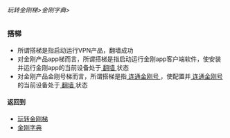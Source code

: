 ###### 玩转金刚梯>金刚字典>

### 搭梯
- 所谓搭梯是指启动运行VPN产品，翻墙成功
- 对金刚产品app梯而言，所谓搭梯是指启动运行金刚app客户端软件，使安装并运行金刚app的当前设备处于[ 翻墙 ]()状态
- 对金刚产品金刚号梯而言，所谓搭梯是指[ 连通金刚号 ](https://github.com/a2zitpro/web/blob/master/LadderFree/kkDictionary/KkidsUsage.md)，使配置并[ 连通金刚号 ](https://github.com/a2zitpro/web/blob/master/LadderFree/kkDictionary/kkDictionary.md)的当前设备处于[ 翻墙 ]()状态


#### 返回到
- [玩转金刚梯](https://github.com/a2zitpro/web/blob/master/LadderFree/main.md)
- [金刚字典](https://github.com/a2zitpro/web/blob/master/LadderFree/kkDictionary/kkDictionary.md)
